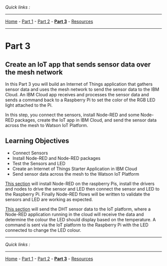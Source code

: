 *Quick links :*
***
[Home](/README.md) - [Part 1](/part1/README.md) - [Part 2](/part2/README.md) - [**Part 3**](/part3/README.md) - [Resources](/additionalResources/README.md)
***

# Part 3

## Create an IoT app that sends sensor data over the mesh network

In this Part 3 you will build an Internet of Things application that gathers sensor data and uses the mesh network to send the sensor data to the IBM Cloud. An IBM Cloud app receives and processes the sensor data and sends a command back to a Raspberry Pi to set the color of the RGB LED light attached to the Pi.

In this step, you connect the sensors, install Node-RED and some Node-RED packages, create the IoT app in IBM Cloud, and send the sensor data across the mesh to Watson IoT Platform.

## Learning Objectives

* Connect Sensors
* Install Node-RED and Node-RED packages
* Test the Sensors and LED
* Create an Internet of Things Starter Application in IBM Cloud
* Send sensor data across the mesh to the Watson IoT Platform

[This section](SENSORS.md) will install Node-RED on the raspberry Pis, install the drivers and nodes to drive the sensor and LED then connect the sensor and LED to the Raspberry Pi.  Finally Node-RED flows will be written to validate the sensors and LED are working as expected.

[This section](IOT_PLATFORM.md) will send the DHT sensor data to the IoT platform, where a Node-RED application running in the cloud will receive the data and determine the colour the LED should display based on the temperature.  A command is sent via the IoT platform to the Raspberry Pi with the LED connected to change the LED colour.

***
*Quick links :*
***
[Home](/README.md) - [Part 1](/part1/README.md) - [Part 2](/part2/README.md) - [**Part 3**](/part3/README.md) - [Resources](/additionalResources/README.md)

